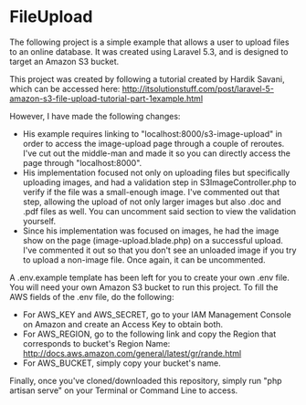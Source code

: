 # FileUpload

The following project is a simple example that allows a user to upload files to an online database. It was created using Laravel 5.3, and is designed to target an Amazon S3 bucket.

This project was created by following a tutorial created by Hardik Savani, which can be accessed here: http://itsolutionstuff.com/post/laravel-5-amazon-s3-file-upload-tutorial-part-1example.html

However, I have made the following changes:

* His example requires linking to "localhost:8000/s3-image-upload" in order to access the image-upload page through a couple of reroutes. I've cut out the middle-man and made it so you can directly access the page through "localhost:8000".
* His implementation focused not only on uploading files but specifically uploading images, and had a validation step in S3ImageController.php to verify if the file was a small-enough image. I've commented out that step, allowing the upload of not only larger images but also .doc and .pdf files as well. You can uncomment said section to view the validation yourself.
* Since his implementation was focused on images, he had the image show on the page (image-upload.blade.php) on a successful upload. I've commented it out so that you don't see an unloaded image if you try to upload a non-image file. Once again, it can be uncommented.

A .env.example template has been left for you to create your own .env file. You will need your own Amazon S3 bucket to run this project. To fill the AWS fields of the .env file, do the following:

* For AWS_KEY and AWS_SECRET, go to your IAM Management Console on Amazon and create an Access Key to obtain both.
* For AWS_REGION, go to the following link and copy the Region that corresponds to bucket's Region Name: http://docs.aws.amazon.com/general/latest/gr/rande.html
* For AWS_BUCKET, simply copy your bucket's name.

Finally, once you've cloned/downloaded this repository, simply run "php artisan serve" on your Terminal or Command Line to access.
